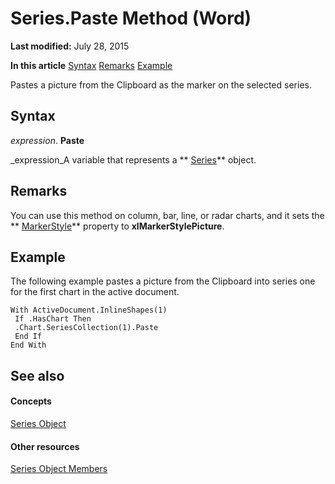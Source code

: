 
# Series.Paste Method (Word)

 **Last modified:** July 28, 2015

 **In this article**
 [Syntax](#sectionSection0)
 [Remarks](#sectionSection1)
 [Example](#sectionSection2)


Pastes a picture from the Clipboard as the marker on the selected series.


## Syntax
<a name="sectionSection0"> </a>

 _expression_. **Paste**

 _expression_A variable that represents a  ** [Series](212c323f-8acb-2ba7-1359-ab0f43268e77.md)** object.


## Remarks
<a name="sectionSection1"> </a>

You can use this method on column, bar, line, or radar charts, and it sets the  ** [MarkerStyle](d9ba7847-2785-0f29-7e6e-d4bb2d62fc2f.md)** property to **xlMarkerStylePicture**.


## Example
<a name="sectionSection2"> </a>

The following example pastes a picture from the Clipboard into series one for the first chart in the active document.


```
With ActiveDocument.InlineShapes(1) 
 If .HasChart Then 
 .Chart.SeriesCollection(1).Paste 
 End If 
End With 

```


## See also
<a name="sectionSection2"> </a>


#### Concepts


 [Series Object](212c323f-8acb-2ba7-1359-ab0f43268e77.md)
#### Other resources


 [Series Object Members](0bc84851-3f0a-15e0-ae2b-c36215709220.md)
